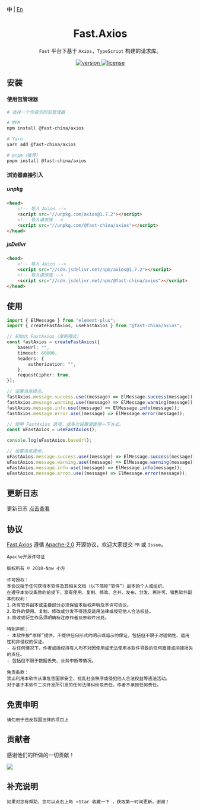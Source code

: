 **中** | [En](https://github.com/China-xiaoFang/fast.axios)

<h1 align="center">Fast.Axios</h1>

<p align="center">
  <code>Fast</code> 平台下基于 <code>Axios</code>，<code>TypeScript</code> 构建的请求库。
</p>

<p align="center">
  <a href="https://www.npmjs.com/package/@fast-china/axios">
    <img src="https://img.shields.io/npm/v/@fast-china/axios?color=orange&label=" alt="version" />
  </a>
  <a href="https://gitee.com/China-xiaoFang/fast.axios/blob/master/LICENSE">
    <img src="https://img.shields.io/npm/l/@fast-china/axios" alt="license" />
  </a>
</p>

## 安装

#### 使用包管理器

```sh
# 选择一个你喜欢的包管理器

# NPM
npm install @fast-china/axios

# Yarn
yarn add @fast-china/axios

# pnpm（推荐）
pnpm install @fast-china/axios
```

#### 浏览器直接引入

##### unpkg

```html
<head>
	<!-- 导入 Axios -->
	<script src="//unpkg.com/axios@1.7.2"></script>
	<!-- 导入请求库 -->
	<script src="//unpkg.com/@fast-china/axios"></script>
</head>
```

##### jsDelivr

```html
<head>
	<!-- 导入 Axios -->
	<script src="//cdn.jsdelivr.net/npm/axios@1.7.2"></script>
	<!-- 导入请求库 -->
	<script src="//cdn.jsdelivr.net/npm/@fast-china/axios"></script>
</head>
```

## 使用

```typescript
import { ElMessage } from "element-plus";
import { createFastAxios, useFastAxios } from "@fast-china/axios";

// 初始化 FastAxios（单例模式）
const fastAxios = createFastAxios({
	baseUrl: "",
	timeout: 60000,
	headers: {
		authorization: "",
	},
	requestCipher: true,
});

// 设置消息提示。
fastAxios.message.success.use((message) => ElMessage.success(message));
fastAxios.message.warning.use((message) => ElMessage.warning(message));
fastAxios.message.info.use((message) => ElMessage.info(message));
fastAxios.message.error.use((message) => ElMessage.error(message));

// 使用 FastAxios 选项，或多次设置请使用一下方式。
const uFastAxios = useFastAxios();

console.log(uFastAxios.baseUrl);

// 设置消息提示。
uFastAxios.message.success.use((message) => ElMessage.success(message));
uFastAxios.message.warning.use((message) => ElMessage.warning(message));
uFastAxios.message.info.use((message) => ElMessage.info(message));
uFastAxios.message.error.use((message) => ElMessage.error(message));
```

## 更新日志

更新日志 [点击查看](https://gitee.com/China-xiaoFang/fast.axios/commits/master)

## 协议

[Fast.Axios](https://gitee.com/China-xiaoFang/fast.axios) 遵循 [Apache-2.0](https://gitee.com/China-xiaoFang/fast.axios/blob/master/LICENSE) 开源协议，欢迎大家提交 `PR` 或 `Issue`。

```
Apache开源许可证

版权所有 © 2018-Now 小方

许可授权：
本协议授予任何获得本软件及其相关文档（以下简称“软件”）副本的个人或组织。
在遵守本协议条款的前提下，享有使用、复制、修改、合并、发布、分发、再许可、销售软件副本的权利：
1.所有软件副本或主要部分必须保留本版权声明及本许可协议。
2.软件的使用、复制、修改或分发不得违反适用法律或侵犯他人合法权益。
3.修改或衍生作品须明确标注原作者及原软件出处。

特别声明：
- 本软件按“原样”提供，不提供任何形式的明示或暗示的保证，包括但不限于对适销性、适用性和非侵权的保证。
- 在任何情况下，作者或版权持有人均不对因使用或无法使用本软件导致的任何直接或间接损失的责任。
- 包括但不限于数据丢失、业务中断等情况。

免责条款：
禁止利用本软件从事危害国家安全、扰乱社会秩序或侵犯他人合法权益等违法活动。
对于基于本软件二次开发所引发的任何法律纠纷及责任，作者不承担任何责任。
```

## 免责申明

```
请勿用于违反我国法律的项目上
```

## 贡献者

感谢他们的所做的一切贡献！

<a href="https://github.com/China-xiaoFang/Fast.Axios/graphs/contributors">
  <img src="https://contrib.rocks/image?repo=China-xiaoFang/Fast.Axios" />
</a>

## 补充说明

```
如果对您有帮助，您可以点右上角 ⭐Star 收藏一下 ，获取第一时间更新，谢谢！
```
